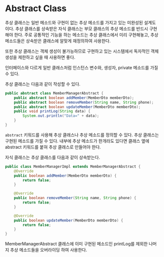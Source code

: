# Abstract Class
추상 클래스는 일반 메소드와 구현이 없는 추상 메소드를 가지고 있는 미완성된 설계도이다. 추상 클래스를 상속받은 자식 클래스는 부모 클래스의 추상 메소드를 반드시 구현해야 한다. 주로 공통적인 기능을 하는 메소드는 추상 클래스에서 미리 구현해놓고, 추상 메소드들은 상속받은 클래스에 알맞게 재정의하여 사용한다.

또한 추상 클래스는 객체 생성이 불가능하므로 구현하고 있는 시스템에서 독자적인 객체 생성을 제한하고 싶을 때 사용하면 좋다. 

인터페이스와 다르게 일반 클래스처럼 인스턴스 변수와, 생성자, private 메소드를 가질 수 있다.

추상 클래스는 다음과 같이 작성할 수 있다.
```java
public abstract class MemberManagerAbstract {
    public abstract boolean addMember(MemberDto memberDto);
    public abstract boolean removeMember(String name, String phone);
    public abstract boolean updateMember(MemberDto memberDto);
    public void printLog(String data) {
        System.out.println("Data=" + data);
    }
}
```

`abstract` 키워드를 사용해 추상 클래스나 추상 메소드를 정의할 수 있다. 추상 클래스는 구현된 메소드를 가질 수 있다. 내부에 추상 메소드가 한개라도 있다면 클래스 옆에 abstract 키워드를 붙혀 추상 클래스로 만들어야 한다.


자식 클래스는 추상 클래스를 다음과 같이 상속받는다.
```java
public class MemberManagerImpl extends MemberManagerAbstract {
    @Override
    public boolean addMember(MemberDto memberDto) {
        return false;
    }

    @Override
    public boolean removeMember(String name, String phone) {
        return false;
    }

    @Override
    public boolean updateMember(MemberDto memberDto) {
        return false;
    }
}
```

MemberManagerAbstract 클래스에 이미 구현된 메소드인 printLog를 제외한 나머지 추상 메소드들을 오버라이딩 하여 사용한다.

